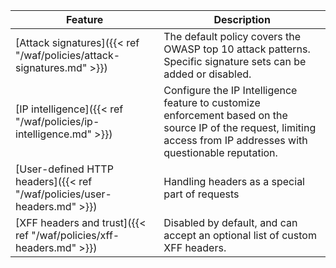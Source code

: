 | Feature           | Description |
| ----------------- | ----------- |
| [Attack signatures]({{< ref "/waf/policies/attack-signatures.md" >}}) | The default policy covers the OWASP top 10 attack patterns. Specific signature sets can be added or disabled. |
| [IP intelligence]({{< ref "/waf/policies/ip-intelligence.md" >}}) | Configure the IP Intelligence feature to customize enforcement based on the source IP of the request, limiting access from IP addresses with questionable reputation. |
| [User-defined HTTP headers]({{< ref "/waf/policies/user-headers.md" >}}) | Handling headers as a special part of requests |
| [XFF headers and trust]({{< ref "/waf/policies/xff-headers.md" >}}) | Disabled by default, and can accept an optional list of custom XFF headers. |